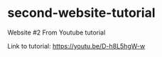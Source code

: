 # second-website-tutorial
Website #2 From Youtube tutorial

Link to tutorial: https://youtu.be/D-h8L5hgW-w
